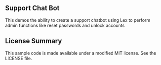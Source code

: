 ## Support Chat Bot

This demos the ability to create a support chatbot using Lex to perform admin functions like reset passwords and unlock accounts

## License Summary

This sample code is made available under a modified MIT license. See the LICENSE file.
